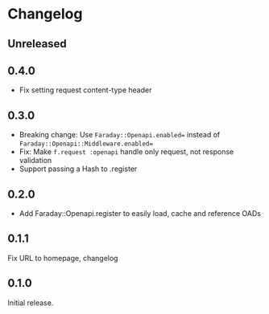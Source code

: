 # Changelog

## Unreleased

## 0.4.0

- Fix setting request content-type header

## 0.3.0

- Breaking change: Use `Faraday::Openapi.enabled=` instead of `Faraday::Openapi::Middleware.enabled=`
- Fix: Make `f.request :openapi` handle only request, not response validation
- Support passing a Hash to .register

## 0.2.0

- Add Faraday::Openapi.register to easily load, cache and reference OADs

## 0.1.1

Fix URL to homepage, changelog

## 0.1.0

Initial release.
